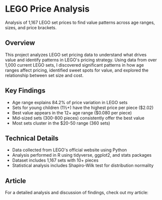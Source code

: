 # LEGO Price Analysis

Analysis of 1,167 LEGO set prices to find value patterns across age ranges, sizes, and price brackets.

## Overview
This project analyzes LEGO set pricing data to understand what drives value and identify patterns in LEGO's pricing strategy. Using data from over 1,000 current LEGO sets, I discovered significant patterns in how age ranges affect pricing, identified sweet spots for value, and explored the relationship between set size and cost.

## Key Findings
- Age range explains 84.2% of price variation in LEGO sets
- Sets for young children (1½+) have the highest price per piece ($2.02)
- Best value appears in the 12+ age range ($0.080 per piece)
- Mid-sized sets (300-800 pieces) consistently offer the best value
- Most sets cluster in the $20-50 range (360 sets)

## Technical Details
- Data collected from LEGO's official website using Python
- Analysis performed in R using tidyverse, ggplot2, and stats packages
- Dataset includes 1,167 sets with 10+ pieces
- Statistical analysis includes Shapiro-Wilk test for distribution normality

## Article
For a detailed analysis and discussion of findings, check out my article: 
